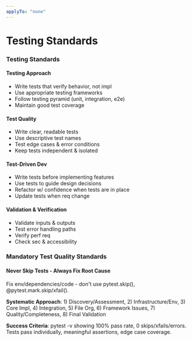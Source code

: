 ```yaml
---
applyTo: "none"
---
```


# Testing Standards

### Testing Standards

#### Testing Approach

- Write tests that verify behavior, not impl
- Use appropriate testing frameworks
- Follow testing pyramid (unit, integration, e2e)
- Maintain good test coverage

#### Test Quality

- Write clear, readable tests
- Use descriptive test names
- Test edge cases & error conditions
- Keep tests independent & isolated

#### Test-Driven Dev

- Write tests before implementing features
- Use tests to guide design decisions
- Refactor w/ confidence when tests are in place
- Update tests when req change

#### Validation & Verification

- Validate inputs & outputs
- Test error handling paths
- Verify perf req
- Check sec & accessibility

### Mandatory Test Quality Standards

#### Never Skip Tests - Always Fix Root Cause

Fix env/dependencies/code - don't use pytest.skip(), @pytest.mark.skip/xfail().

**Systematic Approach**: 1) Discovery/Assessment, 2) Infrastructure/Env, 3) Core Impl, 4) Integration, 5) File Org, 6) Framework Issues, 7) Quality/Completeness, 8) Final Validation

**Success Criteria**: pytest -v showing 100% pass rate, 0 skips/xfails/errors. Tests pass individually, meaningful assertions, edge case coverage.
